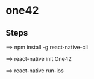 # one42

## Steps

==> npm install -g react-native-cli

==> react-native init One42

==> react-native run-ios